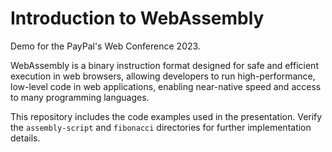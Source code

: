 # Introduction to WebAssembly

Demo for the PayPal's Web Conference 2023.

WebAssembly is a binary instruction format designed for safe and efficient execution in web browsers, allowing developers to run high-performance, low-level code in web applications, enabling near-native speed and access to many programming languages.

This repository includes the code examples used in the presentation.
Verify the `assembly-script` and `fibonacci` directories for further implementation details.
